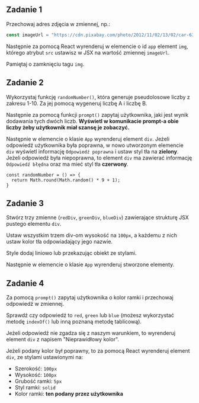 ## Zadanie 1

Przechowaj adres zdjęcia w zmiennej, np.:

```js
const imageUrl = "https://cdn.pixabay.com/photo/2012/11/02/13/02/car-63930_960_720.jpg";
```

Następnie za pomocą React wyrenderuj w elemencie o id `app` element `img`, którego atrybut `src` ustawisz w JSX na wartość zmiennej `imageUrl`.

Pamiętaj o zamknięciu tagu `img`.


## Zadanie 2



Wykorzystaj funkcję `randomNumber()`, która generuje pseudolosowe liczby z zakresu 1-10. Za jej pomocą wygeneruj liczbę A i liczbę B.

Następnie za pomocą funkcji `prompt()` zapytaj użytkownika, jaki jest wynik dodawania tych dwóch liczb. **Wyświetl w komunikacie prompt-a obie liczby żeby użytkownik miał szansę je zobaczyć.**

Następnie w elemencie o klasie `App` wyrenderuj element `div`. Jeżeli odpowiedź użytkownika była poprawna, w nowo utworzonym elemencie `div` wyświetl informację `Odpowiedź poprawna` i ustaw styl tła na **zielony**. Jeżeli odpowiedź była niepoprawna, to element `div` ma zawierać informację `Odpowiedź błędna` oraz ma mieć styl tła **czerwony**.

```
const randomNumber = () => {
  return Math.round(Math.random() * 9 + 1);
}
```



## Zadanie 3

Stwórz trzy zmienne (`redDiv`, `greenDiv`, `blueDiv`) zawierające strukturę JSX pustego elementu `div`.

Ustaw wszystkim trzem div-om wysokość na ```100px```, a każdemu z nich ustaw kolor tła odpowiadający jego nazwie. 

Style dodaj liniowo lub przekazując obiekt ze stylami.

Następnie w elemencie o klasie `App` wyrenderuj stworzone elementy.



## Zadanie 4

Za pomocą `prompt()` zapytaj użytkownika o kolor ramki i przechowaj odpowiedź w zmiennej.

Sprawdź czy odpowiedź to `red`, `green` lub `blue` (możesz wykorzystać metodę `indexOf()` lub inną poznaną metodę tablicową). 

Jeżeli odpowiedź nie zgadza się z naszym warunkiem, to wyrenderuj element `div` z napisem "Nieprawidłowy kolor".

Jeżeli podany kolor był poprawny, to za pomocą React wyrenderuj element `div`, ze stylami ustawionymi na:

- Szerokość: `100px`
- Wysokość: `100px`
- Grubość ramki: `5px`
- Styl ramki: `solid`
- Kolor ramki: **ten podany przez użytkownika**
